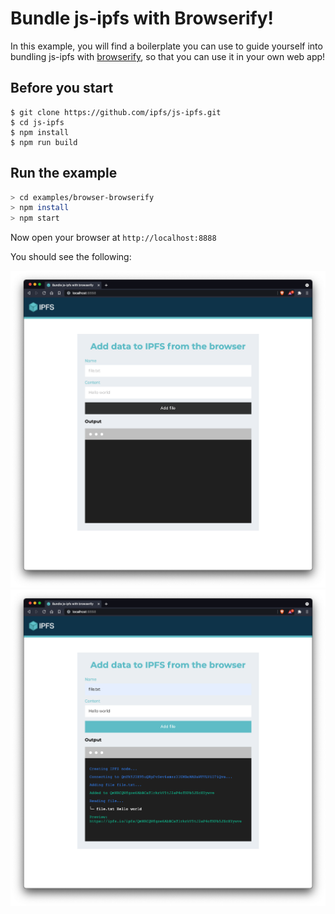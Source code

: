 # Bundle js-ipfs with Browserify!

In this example, you will find a boilerplate you can use to guide yourself into bundling js-ipfs with [browserify](http://browserify.org/), so that you can use it in your own web app!

## Before you start

```console
$ git clone https://github.com/ipfs/js-ipfs.git
$ cd js-ipfs
$ npm install
$ npm run build
```

## Run the example

```bash
> cd examples/browser-browserify
> npm install
> npm start
```

Now open your browser at `http://localhost:8888`

You should see the following:

![](./img/1.png)
![](./img/2.png)
